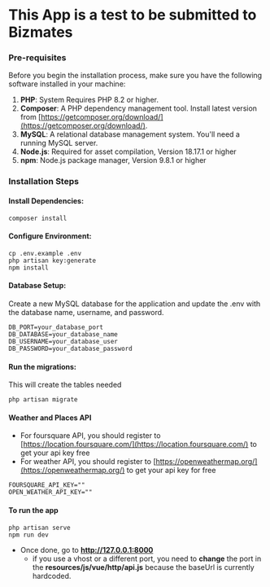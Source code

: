 # This App is a test to be submitted to Bizmates

### Pre-requisites

Before you begin the installation process, make sure you have the following software installed in your machine:

1. **PHP**: System Requires PHP 8.2 or higher.
2. **Composer**: A PHP dependency management tool. Install latest version from [https://getcomposer.org/download/](https://getcomposer.org/download/).
3. **MySQL**: A relational database management system. You'll need a running MySQL server.
4. **Node.js**: Required for asset compilation, Version 18.17.1 or higher
5. **npm**: Node.js package manager, Version 9.8.1 or higher

### Installation Steps

#### Install Dependencies:
```
composer install
```

#### Configure Environment:
```
cp .env.example .env
php artisan key:generate
npm install
```

#### Database Setup:

Create a new MySQL database for the application and update the .env with the database name, username, and password.

```
DB_PORT=your_database_port
DB_DATABASE=your_database_name
DB_USERNAME=your_database_user
DB_PASSWORD=your_database_password
```

#### Run the migrations:

This will create the tables needed

```
php artisan migrate
```

#### Weather and Places API

- For foursquare API, you should register to [https://location.foursquare.com/](https://location.foursquare.com/) to get your api key free
- For weather API, you should register to [https://openweathermap.org/](https://openweathermap.org/) to get your api key for free

```
FOURSQUARE_API_KEY=""
OPEN_WEATHER_API_KEY=""
```

#### To run the app

```
php artisan serve
npm run dev
```

- Once done, go to **http://127.0.0.1:8000**
    - if you use a vhost or a different port, you need to **change** the port in the **resources/js/vue/http/api.js** because the baseUrl is currently hardcoded.

